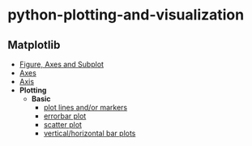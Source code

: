 # python-plotting-and-visualization

## Matplotlib

* [Figure, Axes and Subplot](figure-axes-subplot.md)
* [Axes](axes.ipynb)
* [Axis](axis.ipynb)
* **Plotting**
    + **Basic**
        * [plot lines and/or markers](lines-and-markers.ipynb)
        * [errorbar plot](errorbar.ipynb)
        * [scatter plot](scatter.ipynb)
        * [vertical/horizontal bar plots](bar-plots.ipynb)